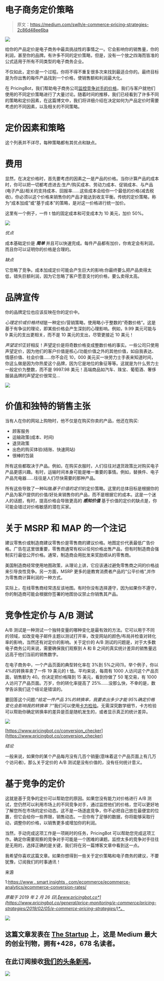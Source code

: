 # 电子商务定价策略

> 原文：<https://medium.com/swlh/e-commerce-pricing-strategies-2c86d48ee6ba>

![](img/a21c1fd983fa728d74233d6a430b35e1.png)

给你的产品定价是电子商务中最具挑战性的事情之一。它会影响你的销售量，你的利润，甚至你的品牌。有许多不同的定价策略，但是，没有一个放之四海而皆准的公式适用于所有不同类型的电子商务企业。

不仅如此，定价是一个过程。你将不得不重复很多次来找到最适合你的。最终目标是为你出售的每件产品找到一个价格，使销售额和利润最大化。

在 PricingBot，我们帮助电子商务公司[监控竞争对手的价格](https://www.pricingbot.co/?utm_source=blog&utm_medium=post&utm_campaign=post2)，我们与客户就他们使用的不同定价策略进行了大量讨论。随着时间的推移，我们已经看到了许多不同的策略和定价因素，在这篇博文中，我们将详细介绍在决定如何为产品定价时需要考虑的不同因素，以及相关的不同策略。

# 定价因素和策略

这个列表并不详尽，每种策略都有其优点和缺点。

# 费用

显然，在决定价格时，首先要考虑的因素之一是产品的价格。当你计算产品的成本时，你可以把一切都考虑进去:生产/购买成本、劳动力成本、促销成本、与产品(电子产品)相关的支持成本、回报率……这些成本会给你一个最低的价格(减去税收)，你必须以这个价格来销售你的产品才能达到收支平衡。传统的定价策略，称为“成本加成”或“基于成本”的策略，是对这一价格进行统一加价。

这里有一个例子，一件 t 恤的固定成本和可变成本为 10 美元，加价 50%。

![](img/65f94b13152b96e64087d079c44d97af.png)

*优点*

成本基础定价是 ***简单*** 并且可以快速完成。每件产品都有加价，你肯定会有利润，而且你可以证明你的价格是合理的。

*缺点*

它忽略了竞争。成本加成定价可能会产生巨大的影响:你最终要么把产品卖得太低，错失巨额利润，因为它忽略了客户愿意支付的价格，要么卖得太高。

# 品牌宣传

你的品牌定位也应该反映在你的定价中。

*心理定价或价格终结*是一种定价/营销策略，使用略小于整数的“奇数价格”。这是基于有争议的理论，即某些价格会产生深刻的心理影响。例如，9.99 美元可能与 9 美元的支出更相关，而不是 10 美元的支出，尽管更接近 10 美元！

*声望定价*正好相反！声望定价是将奇数价格变成整数价格的事实。一些公司只使用声望定价，因为他们的客户价值是核心/功能价值之外的其他价值，如自我表达、情感价值、社会价值……你不会花 10，000 美元买一块劳力士手表来知道时间，你这么做是因为你热爱这个品牌，因为它是地位的象征等等。这就是为什么劳力士一般定价为整数，而不是 9997.98 美元！高端商品如汽车、珠宝、葡萄酒、奢侈服装品牌的声望定价很常见…

![](img/b4bf817cc1e6595e9a231f3d4d7e1836.png)

# 价值和独特的销售主张

当有人在你的网站上购物时，他不仅是在购买你卖的产品，他还在购买:

*   顾客服务
*   运输政策(成本、时间)
*   退货政策
*   出色的购买体验(结账、快速网站)
*   很棒的包装

所有这些都取决于产品。例如，在购买衣服时，人们往往对退货政策比对购买电子产品更感兴趣。有时，运输时间本身可能是唯一重要的事情。例如，替换件、电子产品充电器……往往是人们尽快需要的那种产品。

所有这些导致了一种叫做*基于价值的定价*的定价策略。这里的总体目标是根据你的产品为客户提供的价值/好处来销售你的产品，而不是根据它的成本。这是一个迷人的话题，有时，提高价格会导致更高的 ***感知价值*** 基于价值的定价的缺点是，你可能会错过对价格敏感的潜在买家。

# 关于 MSRP 和 MAP 的一个注记

建议零售价或制造商建议零售价是零售商的建议价格。地图定价代表最低广告价格。广告在这里很重要，零售商通常有权以任何价格出售产品，但有时制造商会强制实行最低公开价格。通常，制造商会用批发来奖励顺从的零售商。

美国制造商经常使用地图政策，从理论上讲，它应该通过避免零售商之间的价格战来引导良性竞争。另一方面，MSRP 更多的是教育消费者产品的“公平价格”,并作为零售商计算利润的一种方式。

实际上，在线零售商经常违反该地图。有时你没有选择遵守，因为如果你不遵守，你的制造商可能会根据你签署的地图协议禁止你销售其产品。

# 竞争性定价与 A/B 测试

A/B 测试是一种测试一个独特变量的哪种变化是最有效的方法。它可以用于不同的领域，如改变电子邮件主题以测试打开率，改变网站的颜色/布局并检查对转化率的影响，当然还有对定价的影响。关于定价的 A/B 测试的问题是，对于大多数电子商务公司来说，需要确保我们观察到 A 和 B 之间的真实统计差异的销售量远远高于他们当前的销售数字。

在电子商务中，一个产品页面的典型转化率在 3%到 5%之间(1)。举个例子，你以 4%的转换率卖了一件 19 美元的 t 恤。平均来说，每周有 1000 人访问这个产品页面，销售额为 40。你决定把价格降到 15 美元，看到你做了 50 笔交易，有 1000 人访问了产品页面。万岁，你的转化率提高了 25%……没那么快，不幸的是，数学告诉我们这个结论是错误的。

要回答这个问题:“*给定一件产品 3%的转换率，我要卖出多少才能 95%确定价格变化会影响我的转换率？*“我们可以使用[卡方检验](https://en.wikipedia.org/wiki/Chi-squared_test)。无需深究数学细节，卡方检验可以帮助你确定转换率的差异是否是随机发生的，或者显示真正的统计差异。

![](img/e1c3fa8a181001139fdc275abc861914.png)

[https://www.pricingbot.co/conversion_checker](https://www.pricingbot.co/conversion_checker)

*结论*

一般来说，如果你的某个产品每月没有几百个销量(意味着这个产品页面上有几万个访问者)，那么关于定价的 A/B 测试是没有价值的，没有任何统计意义。

# 基于竞争的定价

这就是基于竞争的定价可以帮助您的原因。如果您没有能力对价格进行 A/B 测试，您仍然可以利用市场上的不同竞争对手，通过监控他们的价格，您可以更好地了解您所在市场的定价动态。这不是一场逐底竞争，你不必把自己放在最便宜的位置，但它会给你一些界限，销售动态。一旦你有了足够的数据，你将能够采取行动，调整你的价格，以销售更多或增加你的利润。

当然，手动完成这项工作是一项耗时的任务，PricingBot 可以帮助您完成这项工作。确定你需要观察的竞争对手可能是一个困难的课题。监控太多的竞争对手往往是无用的，选择正确的是关键，我们将在另一篇博客文章中看到这一点。

我希望你喜欢这篇文章。如果你想得到一些关于定价策略和电子商务的建议，不要犹豫，订阅我们的时事通讯！

来源

1:[https://www . smart insights . com/ecommerce/ecommerce-analytics/ecommerce-conversion-rates/](https://www.smartinsights.com/ecommerce/ecommerce-analytics/ecommerce-conversion-rates/)

*原载于 2019 年 2 月 26 日*[*【www.pricingbot.co*](https://www.pricingbot.co/general/price-monitoring/e-commerce/pricing-strategies/2019/02/05/e-commerce-pricing-strategies/)*。*

[![](img/308a8d84fb9b2fab43d66c117fcc4bb4.png)](https://medium.com/swlh)

## 这篇文章发表在 [The Startup](https://medium.com/swlh) 上，这是 Medium 最大的创业刊物，拥有+428，678 名读者。

## 在此订阅接收[我们的头条新闻](https://growthsupply.com/the-startup-newsletter/)。

[![](img/b0164736ea17a63403e660de5dedf91a.png)](https://medium.com/swlh)